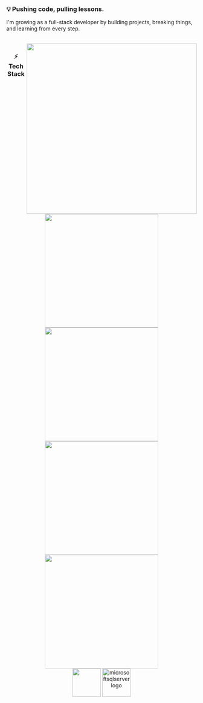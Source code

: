<h3 align="left">💡 Pushing code, pulling lessons.</h3>
<p>I'm growing as a full-stack developer by building projects, breaking things, and learning from every step.</p>

<br clear="both">

<img align="right" width="450" src="https://i.pinimg.com/736x/7d/8b/0b/7d8b0baf8368be4aa18d5d72d6503383.jpg" />

<h3 align="center">⚡ Tech Stack </h3>

<div align="center">
  <img src="https://skillicons.dev/icons?i=js,ts,react,redux" width="300"/>
  <img src="https://skillicons.dev/icons?i=angular,html,css,sass"  width="300"/>
  <img src="https://skillicons.dev/icons?i=tailwind,bootstrap,cs,dotnet"  width="300"/>
  <img src="https://skillicons.dev/icons?i=java,spring,mysql,postgresql"  width="300"/>
  <div>
    <img src="https://skillicons.dev/icons?i=git"  width="75"/>
    <img src="https://cdn.jsdelivr.net/gh/devicons/devicon/icons/microsoftsqlserver/microsoftsqlserver-plain.svg" width="75" alt="microsoftsqlserver logo" />
  </div>
</div>
